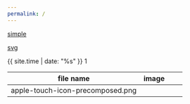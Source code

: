 ```yaml
---
permalink: /
---
```



[simple](/simple)

[svg](/svg)

{{ site.time | date: "%s" }}
1

|file name|image|||
|---|---|---|---|
|apple-touch-icon-precomposed.png||||